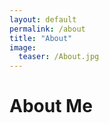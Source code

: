 ```yaml
---
layout: default
permalink: /about
title: "About"
image:
  teaser: /About.jpg
---
```

<div class='wrap'>
  <h1>About Me</h1>
</div>
